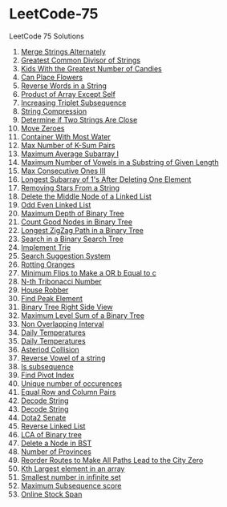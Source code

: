 # LeetCode-75
LeetCode 75 Solutions
<ol>
  <li> <a href = "https://leetcode.com/problems/merge-strings-alternately/description/?envType=study-plan-v2&envId=leetcode-75">Merge Strings Alternately</a></li>
  <li> <a href = "https://leetcode.com/problems/greatest-common-divisor-of-strings/description/?envType=study-plan-v2&envId=leetcode-75">Greatest Common Divisor of Strings </a></li>
  <li> <a href = "https://leetcode.com/problems/kids-with-the-greatest-number-of-candies/description/?envType=study-plan-v2&envId=leetcode-75">Kids With the Greatest Number of Candies</a></li>
  <li> <a href = "https://leetcode.com/problems/can-place-flowers/description/?envType=study-plan-v2&envId=leetcode-75">Can Place Flowers</a></li>
  <li> <a href = "https://leetcode.com/problems/reverse-words-in-a-string/description/?envType=study-plan-v2&envId=leetcode-75">Reverse Words in a String</a></li>
  <li> <a href = "https://leetcode.com/problems/product-of-array-except-self/description/?envType=study-plan-v2&envId=leetcode-75">Product of Array Except Self</a></li>
  <li> <a href = "https://leetcode.com/problems/increasing-triplet-subsequence/description/?envType=study-plan-v2&envId=leetcode-75">Increasing Triplet Subsequence</a></li>
  <li> <a href = "https://leetcode.com/problems/string-compression/description/?envType=study-plan-v2&envId=leetcode-75">String Compression</a></li>
  <li> <a href = "https://leetcode.com/problems/determine-if-two-strings-are-close/description/?envType=study-plan-v2&envId=leetcode-75">Determine if Two Strings Are Close</a></li>
  <li> <a href = "https://leetcode.com/problems/move-zeroes/description/?envType=study-plan-v2&envId=leetcode-75">Move Zeroes</a></li>
  <li> <a href = "https://leetcode.com/problems/container-with-most-water/description/?envType=study-plan-v2&envId=leetcode-75">Container With Most Water</a></li>
  <li> <a href = "https://leetcode.com/problems/max-number-of-k-sum-pairs/description/?envType=study-plan-v2&envId=leetcode-75">Max Number of K-Sum Pairs</a></li>
  <li> <a href = "https://leetcode.com/problems/maximum-average-subarray-i/description/?envType=study-plan-v2&envId=leetcode-75">Maximum Average Subarray I</a></li>
  <li> <a href = "https://leetcode.com/problems/maximum-number-of-vowels-in-a-substring-of-given-length/description/?envType=study-plan-v2&envId=leetcode-75">Maximum Number of Vowels in a Substring of Given Length</a></li>
  <li> <a href = "https://leetcode.com/problems/max-consecutive-ones-iii/description/?envType=study-plan-v2&envId=leetcode-75">Max Consecutive Ones III</a></li>
  <li> <a href = "https://leetcode.com/problems/longest-subarray-of-1s-after-deleting-one-element/description/?envType=study-plan-v2&envId=leetcode-75">Longest Subarray of 1's After Deleting One Element</a></li>
  <li> <a href = "https://leetcode.com/problems/removing-stars-from-a-string/submissions/1217478346/?envType=study-plan-v2&envId=leetcode-75">Removing Stars From a String</a></li>
  <li> <a href = "https://leetcode.com/problems/delete-the-middle-node-of-a-linked-list/description/?envType=study-plan-v2&envId=leetcode-75">Delete the Middle Node of a Linked List</a></li>
  <li> <a href = "https://leetcode.com/problems/odd-even-linked-list/description/?envType=study-plan-v2&envId=leetcode-75">Odd Even Linked List</a></li>
  <li> <a href = "https://leetcode.com/problems/maximum-depth-of-binary-tree/description/?envType=study-plan-v2&envId=leetcode-75">Maximum Depth of Binary Tree</a></li>
  <li> <a href = "https://leetcode.com/problems/count-good-nodes-in-binary-tree/description/?envType=study-plan-v2&envId=leetcode-75">Count Good Nodes in Binary Tree</a></li>
  <li> <a href = "https://leetcode.com/problems/longest-zigzag-path-in-a-binary-tree/description/?envType=study-plan-v2&envId=leetcode-75">Longest ZigZag Path in a Binary Tree</a></li>
  <li> <a href = "https://leetcode.com/problems/search-in-a-binary-search-tree/description/?envType=study-plan-v2&envId=leetcode-75">Search in a Binary Search Tree</a></li>
  <li> <a href = "https://leetcode.com/problems/implement-trie-prefix-tree/submissions/1239938505/?envType=study-plan-v2&envId=leetcode-75">Implement Trie</a></li>
  <li> <a href = "https://leetcode.com/problems/search-suggestions-system/description/?envType=study-plan-v2&envId=leetcode-75">Search Suggestion System</a></li>
  <li> <a href = "https://leetcode.com/problems/rotting-oranges/description/?envType=study-plan-v2&envId=leetcode-75">Rotting Oranges</a></li>
  <li> <a href = "https://leetcode.com/problems/minimum-flips-to-make-a-or-b-equal-to-c/description/?envType=study-plan-v2&envId=leetcode-75">Minimum Flips to Make a OR b Equal to c</a></li>
  <li> <a href = "https://leetcode.com/problems/n-th-tribonacci-number/description/?envType=study-plan-v2&envId=leetcode-75"> N-th Tribonacci Number</a></li>
  <li> <a href = "https://leetcode.com/problems/house-robber/description/?envType=study-plan-v2&envId=leetcode-75">House Robber</a></li>
  <li> <a href = "https://leetcode.com/problems/find-peak-element/description/?envType=study-plan-v2&envId=leetcode-75">Find Peak Element</a></li>
  <li> <a href = "https://leetcode.com/problems/binary-tree-right-side-view/description/?envType=study-plan-v2&envId=leetcode-75">Binary Tree Right Side View</a></li>
  <li> <a href = "https://leetcode.com/problems/maximum-level-sum-of-a-binary-tree/description/?envType=study-plan-v2&envId=leetcode-75">Maximum Level Sum of a Binary Tree</a></li>
  <li> <a href = "https://leetcode.com/problems/non-overlapping-intervals/description/?envType=study-plan-v2&envId=leetcode-75">Non Overlapping Interval</a></li>
  <li> <a href = "https://leetcode.com/problems/daily-temperatures/description/?envType=study-plan-v2&envId=leetcode-75">Daily Temperatures</a></li>
  <li> <a href = "https://leetcode.com/problems/keys-and-rooms/description/?envType=study-plan-v2&envId=leetcode-75">Daily Temperatures</a></li>
  <li> <a href = "https://leetcode.com/problems/asteroid-collision/description/?envType=study-plan-v2&envId=leetcode-75">Asteriod Collision</a></li>
  <li> <a href = "https://leetcode.com/problems/reverse-vowels-of-a-string/description/?envType=study-plan-v2&envId=leetcode-75">Reverse Vowel of a string</a></li>
  <li> <a href = "https://leetcode.com/problems/is-subsequence/description/?envType=study-plan-v2&envId=leetcode-75">Is subsequence</a></li>
  <li> <a href = "https://leetcode.com/problems/find-pivot-index/description/?envType=study-plan-v2&envId=leetcode-75">Find Pivot Index</a></li>
  <li> <a href = "https://leetcode.com/problems/unique-number-of-occurrences/description/?envType=study-plan-v2&envId=leetcode-75">Unique number of occurences</a></li>
  <li> <a href = "https://leetcode.com/problems/equal-row-and-column-pairs/description/?envType=study-plan-v2&envId=leetcode-75">Equal Row and Column Pairs</a></li>
  <li> <a href = "https://leetcode.com/problems/decode-string/description/?envType=study-plan-v2&envId=leetcode-75">Decode String</a></li>
  <li> <a href = "https://leetcode.com/problems/number-of-recent-calls/description/?envType=study-plan-v2&envId=leetcode-75">Decode String</a></li>
  <li> <a href = "https://leetcode.com/problems/dota2-senate/submissions/1253633842/?envType=study-plan-v2&envId=leetcode-75">Dota2 Senate</a></li>
  <li> <a href = "https://leetcode.com/problems/reverse-linked-list/description/?envType=study-plan-v2&envId=leetcode-75">Reverse Linked List</a></li>
  <li> <a href = "https://leetcode.com/problems/lowest-common-ancestor-of-a-binary-tree/description/?envType=study-plan-v2&envId=leetcode-75">LCA of Binary tree</a></li>
  <li> <a href = "https://leetcode.com/problems/delete-node-in-a-bst/description/?envType=study-plan-v2&envId=leetcode-75">Delete a Node in BST</a></li>
  <li> <a href = "https://leetcode.com/problems/number-of-provinces/description/?envType=study-plan-v2&envId=leetcode-75">Number of Provinces</a></li>
  <li> <a href = "https://leetcode.com/problems/reorder-routes-to-make-all-paths-lead-to-the-city-zero/description/?envType=study-plan-v2&envId=leetcode-75">Reorder Routes to Make All Paths Lead to the City Zero</a></li>
  <li> <a href = "https://leetcode.com/problems/kth-largest-element-in-an-array/description/?envType=study-plan-v2&envId=leetcode-75">Kth Largest element in an array</a></li>
  <li> <a href = "https://leetcode.com/problems/smallest-number-in-infinite-set/description/?envType=study-plan-v2&envId=leetcode-75">Smallest number in infinite set</a></li>
  <li> <a href = "https://leetcode.com/problems/maximum-subsequence-score/description/?envType=study-plan-v2&envId=leetcode-75">Maximum Subsequence score</a></li>
  <li> <a href = "https://leetcode.com/problems/online-stock-span/description/?envType=study-plan-v2&envId=leetcode-75">Online Stock Span</a></li>
  
  
</ol>
